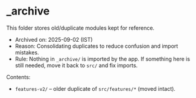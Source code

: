 # _archive

This folder stores old/duplicate modules kept for reference.

- Archived on: 2025-09-02 (IST)
- Reason: Consolidating duplicates to reduce confusion and import mistakes.
- Rule: Nothing in `_archive/` is imported by the app. If something here is still needed, move it back to `src/` and fix imports.

Contents:
- `features-v2/` – older duplicate of `src/features/*` (moved intact).
